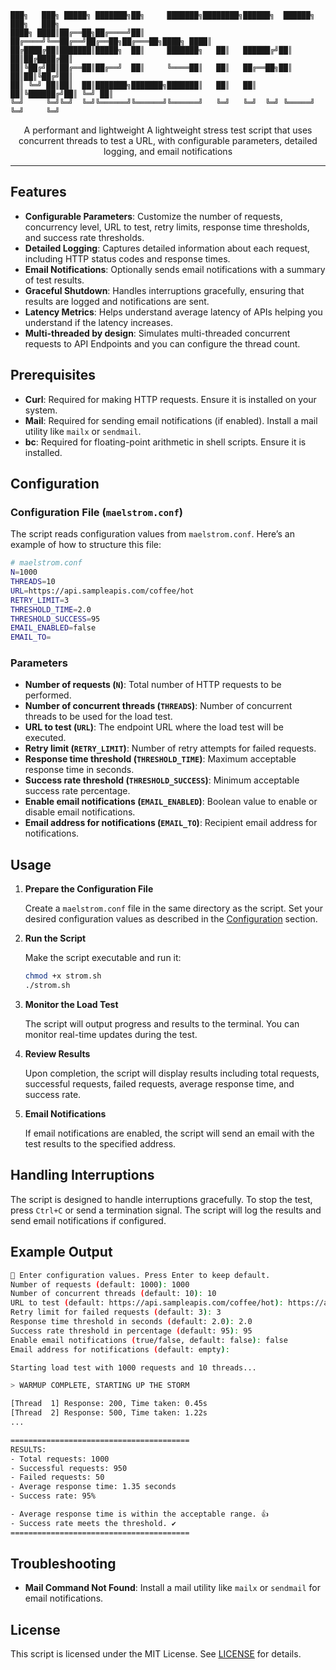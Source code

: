 ```
███╗   ███╗ █████╗ ███████╗██╗     ███████╗████████╗██████╗  ██████╗ ███╗   ███╗
████╗ ████║██╔══██╗██╔════╝██║     ██╔════╝╚══██╔══╝██╔══██╗██╔═══██╗████╗ ████║
██╔████╔██║███████║█████╗  ██║     ███████╗   ██║   ██████╔╝██║   ██║██╔████╔██║
██║╚██╔╝██║██╔══██║██╔══╝  ██║     ╚════██║   ██║   ██╔══██╗██║   ██║██║╚██╔╝██║
██║ ╚═╝ ██║██║  ██║███████╗███████╗███████║   ██║   ██║  ██║╚██████╔╝██║ ╚═╝ ██║
╚═╝     ╚═╝╚═╝  ╚═╝╚══════╝╚══════╝╚══════╝   ╚═╝   ╚═╝  ╚═╝ ╚═════╝ ╚═╝     ╚═╝
```

<!--
<p align="center">
  <a href="https://github.com/twentyone24/maelstrom?tab=MIT-1-ov-file"><img alt="License" src="https://img.shields.io/github/license/twenyone24/maelstrom?style=for-the-badge&logo=github&color=1A91FF"/></a>
</p> -->
<p align="center">A performant and lightweight A lightweight stress test script that uses concurrent threads to test a URL, with configurable parameters, detailed logging, and email notifications</p>

---

## Features

- **Configurable Parameters**: Customize the number of requests, concurrency level, URL to test, retry limits, response time thresholds, and success rate thresholds.
- **Detailed Logging**: Captures detailed information about each request, including HTTP status codes and response times.
- **Email Notifications**: Optionally sends email notifications with a summary of test results.
- **Graceful Shutdown**: Handles interruptions gracefully, ensuring that results are logged and notifications are sent.
- **Latency Metrics**: Helps understand average latency of APIs helping you understand if the latency increases.
- **Multi-threaded by design**: Simulates multi-threaded concurrent requests to API Endpoints and you can configure the thread count.

## Prerequisites

- **Curl**: Required for making HTTP requests. Ensure it is installed on your system.
- **Mail**: Required for sending email notifications (if enabled). Install a mail utility like `mailx` or `sendmail`.
- **bc**: Required for floating-point arithmetic in shell scripts. Ensure it is installed.

## Configuration

### Configuration File (`maelstrom.conf`)

The script reads configuration values from `maelstrom.conf`. Here’s an example of how to structure this file:

```bash
# maelstrom.conf
N=1000
THREADS=10
URL=https://api.sampleapis.com/coffee/hot
RETRY_LIMIT=3
THRESHOLD_TIME=2.0
THRESHOLD_SUCCESS=95
EMAIL_ENABLED=false
EMAIL_TO=
```

### Parameters

- **Number of requests (`N`)**: Total number of HTTP requests to be performed.
- **Number of concurrent threads (`THREADS`)**: Number of concurrent threads to be used for the load test.
- **URL to test (`URL`)**: The endpoint URL where the load test will be executed.
- **Retry limit (`RETRY_LIMIT`)**: Number of retry attempts for failed requests.
- **Response time threshold (`THRESHOLD_TIME`)**: Maximum acceptable response time in seconds.
- **Success rate threshold (`THRESHOLD_SUCCESS`)**: Minimum acceptable success rate percentage.
- **Enable email notifications (`EMAIL_ENABLED`)**: Boolean value to enable or disable email notifications.
- **Email address for notifications (`EMAIL_TO`)**: Recipient email address for notifications.

## Usage

1. **Prepare the Configuration File**

   Create a `maelstrom.conf` file in the same directory as the script. Set your desired configuration values as described in the [Configuration](#configuration) section.

2. **Run the Script**

   Make the script executable and run it:

   ```bash
   chmod +x strom.sh
   ./strom.sh
   ```

3. **Monitor the Load Test**

   The script will output progress and results to the terminal. You can monitor real-time updates during the test.

4. **Review Results**

   Upon completion, the script will display results including total requests, successful requests, failed requests, average response time, and success rate.

5. **Email Notifications**

   If email notifications are enabled, the script will send an email with the test results to the specified address.

## Handling Interruptions

The script is designed to handle interruptions gracefully. To stop the test, press `Ctrl+C` or send a termination signal. The script will log the results and send email notifications if configured.

## Example Output

```bash
🔧 Enter configuration values. Press Enter to keep default.
Number of requests (default: 1000): 1000
Number of concurrent threads (default: 10): 10
URL to test (default: https://api.sampleapis.com/coffee/hot): https://api.sampleapis.com/coffee/hot
Retry limit for failed requests (default: 3): 3
Response time threshold in seconds (default: 2.0): 2.0
Success rate threshold in percentage (default: 95): 95
Enable email notifications (true/false, default: false): false
Email address for notifications (default: empty):

Starting load test with 1000 requests and 10 threads...

> WARMUP COMPLETE, STARTING UP THE STORM

[Thread  1] Response: 200, Time taken: 0.45s
[Thread  2] Response: 500, Time taken: 1.22s
...

========================================
RESULTS:
- Total requests: 1000
- Successful requests: 950
- Failed requests: 50
- Average response time: 1.35 seconds
- Success rate: 95%

- Average response time is within the acceptable range. 👍
- Success rate meets the threshold. ✔️
========================================
```

## Troubleshooting

- **Mail Command Not Found**: Install a mail utility like `mailx` or `sendmail` for email notifications.

## License

This script is licensed under the MIT License. See [LICENSE](LICENSE) for details.
